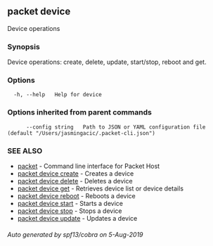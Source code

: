 ## packet device

Device operations

### Synopsis

Device operations: create, delete, update, start/stop, reboot and get.

### Options

```
  -h, --help   Help for device
```

### Options inherited from parent commands

```
      --config string   Path to JSON or YAML configuration file (default "/Users/jasmingacic/.packet-cli.json")
```

### SEE ALSO

* [packet](packet.md)	 - Command line interface for Packet Host
* [packet device create](packet_device_create.md)	 - Creates a device
* [packet device delete](packet_device_delete.md)	 - Deletes a device
* [packet device get](packet_device_get.md)	 - Retrieves device list or device details
* [packet device reboot](packet_device_reboot.md)	 - Reboots a device
* [packet device start](packet_device_start.md)	 - Starts a device
* [packet device stop](packet_device_stop.md)	 - Stops a device
* [packet device update](packet_device_update.md)	 - Updates a device

###### Auto generated by spf13/cobra on 5-Aug-2019
